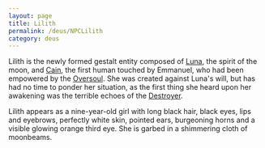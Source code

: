 ```yaml
---
layout: page
title: Lilith
permalink: /deus/NPCLilith
category: deus
---
```

Lilith is the newly formed gestalt entity composed of [Luna](NPCLuna), the spirit of the moon, and [Cain](NPCCain), the first human touched by Emmanuel, who had been empowered by the [Oversoul](NPCOversoul). She was created against Luna's will, but has had no time to ponder her situation, as the first thing she heard upon her awakening was the terrible echoes of the [Destroyer](NPCDestroyer).

Lilith appears as a nine-year-old girl with long black hair, black eyes, lips and eyebrows, perfectly white skin, pointed ears, burgeoning horns and a visible glowing orange third eye. She is garbed in a shimmering cloth of moonbeams.
